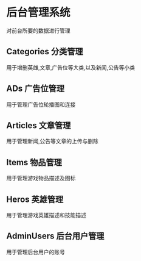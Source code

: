 # 后台管理系统
对前台所要的数据进行管理
## Categories 分类管理
用于增删英雌,文章,广告位等大类,以及新闻,公告等小类
## ADs 广告位管理
用于管理广告位轮播图和连接
## Articles	文章管理
用于管理新闻,公告等文章的上传与删除
## Items 物品管理
用于管理游戏物品描述及图标
## Heros 英雄管理
用于管理游戏英雄描述和技能描述
## AdminUsers 后台用户管理
用于管理后台用户的账号
